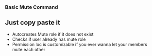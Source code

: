 
### Basic Mute Command

## Just copy paste it

- Autocreates Mute role if it does not exist
- Checks if user already has mute role
- Permission loc is customizable if you ever wanna let your members mute each other 
